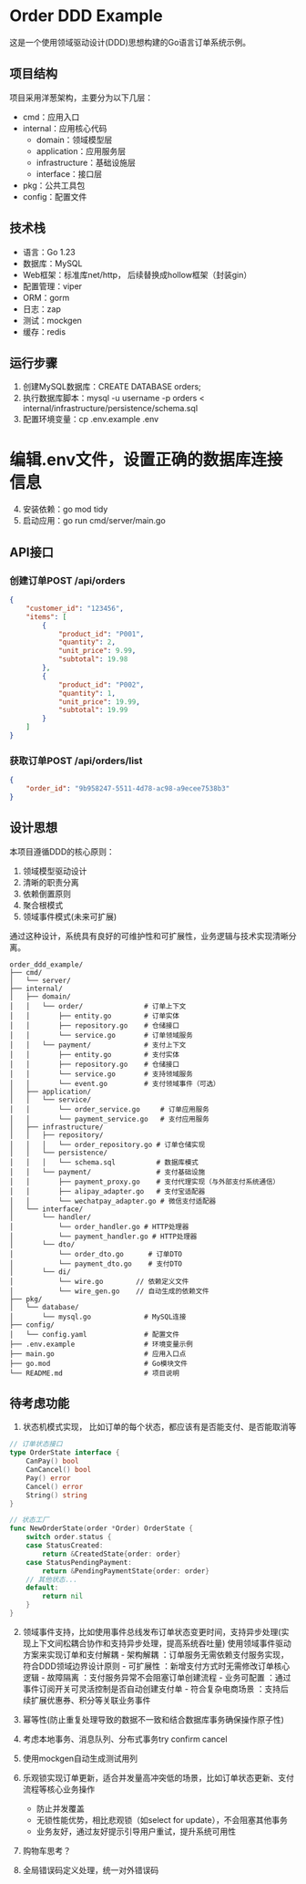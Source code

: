 # Order DDD Example

这是一个使用领域驱动设计(DDD)思想构建的Go语言订单系统示例。

## 项目结构

项目采用洋葱架构，主要分为以下几层：

- cmd：应用入口
- internal：应用核心代码
  - domain：领域模型层
  - application：应用服务层
  - infrastructure：基础设施层
  - interface：接口层
- pkg：公共工具包
- config：配置文件

## 技术栈

- 语言：Go 1.23
- 数据库：MySQL
- Web框架：标准库net/http， 后续替换成hollow框架（封装gin）
- 配置管理：viper
- ORM：gorm
- 日志：zap
- 测试：mockgen
- 缓存：redis

## 运行步骤

1. 创建MySQL数据库：CREATE DATABASE orders;
2. 执行数据库脚本：mysql -u username -p orders < internal/infrastructure/persistence/schema.sql
3. 配置环境变量：cp .env.example .env
# 编辑.env文件，设置正确的数据库连接信息
4. 安装依赖：go mod tidy
5. 启动应用：go run cmd/server/main.go
## API接口

### 创建订单POST /api/orders
```json
{
    "customer_id": "123456",
    "items": [
        {
            "product_id": "P001",
            "quantity": 2,
            "unit_price": 9.99,
            "subtotal": 19.98
        },
        {
            "product_id": "P002",
            "quantity": 1,
            "unit_price": 19.99,
            "subtotal": 19.99
        }
    ]
}
```
### 获取订单POST /api/orders/list
```json
{
    "order_id": "9b958247-5511-4d78-ac98-a9ecee7538b3"
}

```
## 设计思想

本项目遵循DDD的核心原则：

1. 领域模型驱动设计
2. 清晰的职责分离
3. 依赖倒置原则
4. 聚合根模式
5. 领域事件模式(未来可扩展)

通过这种设计，系统具有良好的可维护性和可扩展性，业务逻辑与技术实现清晰分离。  


```
order_ddd_example/
├── cmd/
│   └── server/
├── internal/
│   ├── domain/
│   │   └── order/               # 订单上下文
│   │       ├── entity.go        # 订单实体
│   │       ├── repository.go    # 仓储接口
│   │       └── service.go       # 订单领域服务
│   │   └── payment/             # 支付上下文
│   │       ├── entity.go        # 支付实体
│   │       ├── repository.go    # 仓储接口
│   │       └── service.go       # 支持领域服务
│   │       └── event.go         # 支付领域事件（可选）
│   ├── application/
│   │   └── service/
│   │       └── order_service.go     # 订单应用服务       
│   │       └── payment_service.go   # 支付应用服务
│   ├── infrastructure/
│   │   ├── repository/
│   │   │   └── order_repository.go # 订单仓储实现
│   │   └── persistence/
│   │   │   └── schema.sql          # 数据库模式
│   │   └── payment/                # 支付基础设施
│   │       ├── payment_proxy.go    # 支付代理实现（与外部支付系统通信）
│   │       ├── alipay_adapter.go   # 支付宝适配器
│   │       └── wechatpay_adapter.go # 微信支付适配器
│   └── interface/
│       └── handler/
│           └── order_handler.go # HTTP处理器
│           └── payment_handler.go # HTTP处理器
│       └── dto/
│           └── order_dto.go      # 订单DTO
│           └── payment_dto.go    # 支付DTO
│       └── di/
│           └── wire.go        // 依赖定义文件
│           └── wire_gen.go    // 自动生成的依赖文件
├── pkg/
│   └── database/
│       └── mysql.go             # MySQL连接
├── config/
│   └── config.yaml              # 配置文件
├── .env.example                 # 环境变量示例
├── main.go                      # 应用入口点
├── go.mod                       # Go模块文件
└── README.md                    # 项目说明

```

## 待考虑功能
1. 状态机模式实现，  比如订单的每个状态，都应该有是否能支付、是否能取消等
```go
// 订单状态接口
type OrderState interface {
    CanPay() bool
    CanCancel() bool
    Pay() error
    Cancel() error
    String() string
}

// 状态工厂
func NewOrderState(order *Order) OrderState {
    switch order.status {
    case StatusCreated:
        return &CreatedState{order: order}
    case StatusPendingPayment:
        return &PendingPaymentState{order: order}
    // 其他状态...
    default:
        return nil
    }
}
```

2. 领域事件支持，比如使用事件总线发布订单状态变更时间，支持异步处理(实现上下文间松耦合协作和支持异步处理，提高系统吞吐量)
    使用领域事件驱动方案来实现订单和支付解耦
        - 架构解耦 ：订单服务无需依赖支付服务实现，符合DDD领域边界设计原则
        - 可扩展性 ：新增支付方式时无需修改订单核心逻辑
        - 故障隔离 ：支付服务异常不会阻塞订单创建流程
        - 业务可配置 ：通过事件订阅开关可灵活控制是否自动创建支付单
        - 符合复杂电商场景 ：支持后续扩展优惠券、积分等关联业务事件

3. 幂等性(防止重复处理导致的数据不一致和结合数据库事务确保操作原子性)
4. 考虑本地事务、消息队列、分布式事务try confirm cancel
5. 使用mockgen自动生成测试用列
6. 乐观锁实现订单更新，适合并发量高冲突低的场景，比如订单状态更新、支付流程等核心业务操作
    - 防止并发覆盖
    - 无锁性能优势，相比悲观锁（如select for update），不会阻塞其他事务
    - 业务友好，通过友好提示引导用户重试，提升系统可用性
7. 购物车思考？
8. 全局错误码定义处理，统一对外错误码